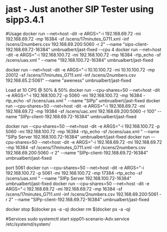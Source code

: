 # jast - Just another SIP Tester using sipp3.4.1

#Usage
docker run --net=host -dit -e ARGS="-i 192.168.69.72 -mi 192.168.69.72 -mp 16384 -sf /scens/17minutes_G711.xml -inf /scens/2numbers.csv 192.168.69.200:5060 -r 2" --name "sips-client-192.168.69.72-16384" umbrualbert/jast-fixed --cpu 4
docker run --net=host -dit -e ARGS="-i 192.168.100.72 -mi 192.168.100.72 -mp 16384 -rtp_echo -sf /scens/uas.xml " --name "192.168.100.72-16384" umbrualbert/jast-fixed



docker run --net=host -dit -e ARGS="-i 10.10.100.72 -mi 10.10.100.72 -mp 20012 -sf /scens/17minutes_G711.xml -inf /scens/2numbers.csv 192.168.65.2:5061" --name "aweness" umbrualbert/jast-fixed


Load at 10 CPS @ 50% & 50%
docker run --cpu-shares=50 --net=host -dit -e ARGS="-i 192.168.100.72 -p 5060 -mi 192.168.100.72 -mp 16384 -rtp_echo -sf /scens/uas.xml " --name "SIPp" umbrualbert/jast-fixed
docker run --cpu-shares=50 --net=host -dit -e ARGS="-i 192.168.69.72 -mi 192.168.69.72 -mp 19384 -sf /scens/uac.xml 192.168.69.200:5060 -r 100" --name "SIPp-client-192.168.69.72-16384" umbrualbert/jast-fixed


docker run --cpu-shares=50 --net=host -dit -e ARGS="-i 192.168.100.72 -p 5060 -mi 192.168.100.72 -mp 16384 -rtp_echo -sf /scens/uas.xml " --name "SIPp Server 192.168.100.72-16384" umbrualbert/jast-fixed
docker run --cpu-shares=50 --net=host -dit -e ARGS="-i 192.168.69.72 -mi 192.168.69.72 -mp 16384 -sf /scens/17minutes_G711.xml -inf /scens/2numbers.csv 192.168.69.200:5060 -r 2" --name "SIPp-client-192.168.69.72-16384" umbrualbert/jast-fixed

port 5061
docker run --cpu-shares=50 --net=host -dit -e ARGS="-i 192.168.100.72 -p 5061 -mi 192.168.100.72 -mp 17384 -rtp_echo -sf /scens/uas.xml " --name "SIPp Server 192.168.100.72-16384" umbrualbert/jast-fixed
docker run --cpu-shares=50 --net=host -dit -e ARGS="-i 192.168.69.72 -mi 192.168.69.72 -mp 16384 -sf /scens/17minutes_G711.xml -inf /scens/2numbers.csv 192.168.69.200:5061 -r 2" --name "SIPp-client-192.168.69.72-16384" umbrualbert/jast-fixed



docker stop $(docker ps -a -q)
docker rm $(docker ps -a -q)

#Services
sudo systemctl start sipp01-scenario-Adv.service
/etc/systemd/system/
